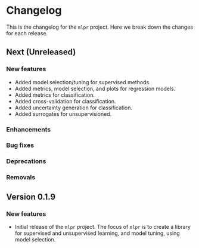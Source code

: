 # Changelog

This is the changelog for the `mlpr` project. Here we break down the changes for each release.

## Next (Unreleased)

### New features
- Added model selection/tuning for supervised methods.
- Added metrics, model selection, and plots for regression models.
- Added metrics for classification.
- Added cross-validation for classification.
- Added uncertainty generation for classification.
- Added surrogates for unsupervisioned.

### Enhancements

### Bug fixes

### Deprecations

### Removals

## Version 0.1.9

### New features
- Initial release of the `mlpr` project. The focus of `mlpr` is to create a library for supervised and unsupervised learning, and model tuning, using model selection.